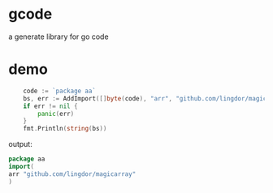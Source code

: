 # gcode
a generate library for go code 
# demo
```go
	code := `package aa`
	bs, err := AddImport([]byte(code), "arr", "github.com/lingdor/magicarray")
	if err != nil {
		panic(err)
	}
    fmt.Println(string(bs))
```
output:
```go
package aa
import(
arr "github.com/lingdor/magicarray"
)
```